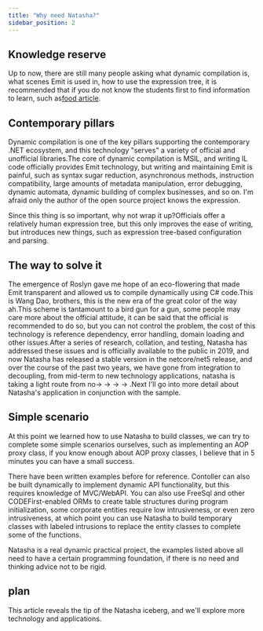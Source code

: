 ```yaml
---
title: "Why need Natasha?"
sidebar_position: 2
---
```


## Knowledge reserve

Up to now, there are still many people asking what dynamic compilation is, what scenes Emit is used in, how to use the expression tree, it is recommended that if you do not know the students first to find information to learn, such as[food article](https://www.cnblogs.com/whuanle/category/1548012.html).

## Contemporary pillars

Dynamic compilation is one of the key pillars supporting the contemporary .NET ecosystem, and this technology "serves" a variety of official and unofficial libraries.The core of dynamic compilation is MSIL, and writing IL code officially provides Emit technology, but writing and maintaining Emit is painful, such as syntax sugar reduction, asynchronous methods, instruction compatibility, large amounts of metadata manipulation, error debugging, dynamic automata, dynamic building of complex businesses, and so on. I'm afraid only the author of the open source project knows the expression.

Since this thing is so important, why not wrap it up?Officials offer a relatively human expression tree, but this only improves the ease of writing, but introduces new things, such as expression tree-based configuration and parsing.

## The way to solve it

The emergence of Roslyn gave me hope of an eco-flowering that made Emit transparent and allowed us to compile dynamically using C# code.This is Wang Dao, brothers, this is the new era of the great color of the way ah.This scheme is tantamount to a bird gun for a gun, some people may care more about the official attitude, it can be said that the official is recommended to do so, but you can not control the problem, the cost of this technology is reference dependency, error handling, domain loading and other issues.After a series of research, collation, and testing, Natasha has addressed these issues and is officially available to the public in 2019, and now Natasha has released a stable version in the netcore/net5 release, and over the course of the past two years, we have gone from integration to decoupling, from mid-term to new technology applications, natasha is taking a light route from no-> -> -> -> .Next I'll go into more detail about Natasha's application in conjunction with the sample.

## Simple scenario

At this point we learned how to use Natasha to build classes, we can try to complete some simple scenarios ourselves, such as implementing an AOP proxy class, if you know enough about AOP proxy classes, I believe that in 5 minutes you can have a small success.

There have been written examples before for reference. Contoller can also be built dynamically to implement dynamic API functionality, but this requires knowledge of MVC/WebAPI. You can also use FreeSql and other CODEFirst-enabled ORMs to create table structures during program initialization, some corporate entities require low intrusiveness, or even zero intrusiveness, at which point you can use Natasha to build temporary classes with labeled intrusions to replace the entity classes to complete some of the functions.

Natasha is a real dynamic practical project, the examples listed above all need to have a certain programming foundation, if there is no need and thinking advice not to be rigid.

## plan

This article reveals the tip of the Natasha iceberg, and we'll explore more technology and applications.
